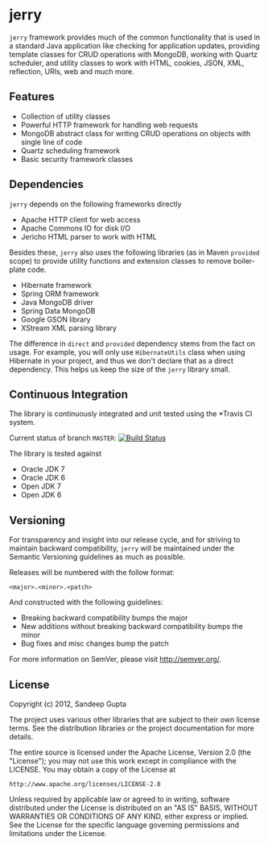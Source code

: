 jerry
=====

`jerry` framework provides much of the common functionality that is used in a standard Java application like checking for application updates, providing template classes for CRUD operations with MongoDB, working with Quartz scheduler, and utility classes to work with HTML, cookies, JSON, XML, reflection, URIs, web and much more.

Features
--------
* Collection of utility classes
* Powerful HTTP framework for handling web requests
* MongoDB abstract class for writing CRUD operations on objects with single line of code
* Quartz scheduling framework
* Basic security framework classes

Dependencies
------------

`jerry` depends on the following frameworks directly

* Apache HTTP client for web access
* Apache Commons IO for disk I/O
* Jericho HTML parser to work with HTML

Besides these, `jerry` also uses the following libraries (as in Maven `provided` scope) to provide utility functions and extension classes to remove boiler-plate code.

* Hibernate framework
* Spring ORM framework
* Java MongoDB driver
* Spring Data MongoDB
* Google GSON library
* XStream XML parsing library

The difference in `direct` and `provided` dependency stems from the fact on usage. For example, you will only use `HibernateUtils` class when using Hibernate in your project, and thus we don't declare that as a direct dependency. This helps us keep the size of the `jerry` library small.

Continuous Integration
----------------------
The library is continuously integrated and unit tested using the *Travis CI system.

Current status of branch `MASTER`: [![Build Status](https://secure.travis-ci.org/sangupta/jerry.png?branch=master)](http://travis-ci.org/sangupta/jerry)

The library is tested against

* Oracle JDK 7
* Oracle JDK 6
* Open JDK 7
* Open JDK 6

Versioning
----------

For transparency and insight into our release cycle, and for striving to maintain backward compatibility, 
`jerry` will be maintained under the Semantic Versioning guidelines as much as possible.

Releases will be numbered with the follow format:

`<major>.<minor>.<patch>`

And constructed with the following guidelines:

* Breaking backward compatibility bumps the major
* New additions without breaking backward compatibility bumps the minor
* Bug fixes and misc changes bump the patch

For more information on SemVer, please visit http://semver.org/.

License
-------
	
Copyright (c) 2012, Sandeep Gupta

The project uses various other libraries that are subject to their
own license terms. See the distribution libraries or the project
documentation for more details.

The entire source is licensed under the Apache License, Version 2.0 
(the "License"); you may not use this work except in compliance with
the LICENSE. You may obtain a copy of the License at

	http://www.apache.org/licenses/LICENSE-2.0

Unless required by applicable law or agreed to in writing, software
distributed under the License is distributed on an "AS IS" BASIS,
WITHOUT WARRANTIES OR CONDITIONS OF ANY KIND, either express or implied.
See the License for the specific language governing permissions and
limitations under the License.
